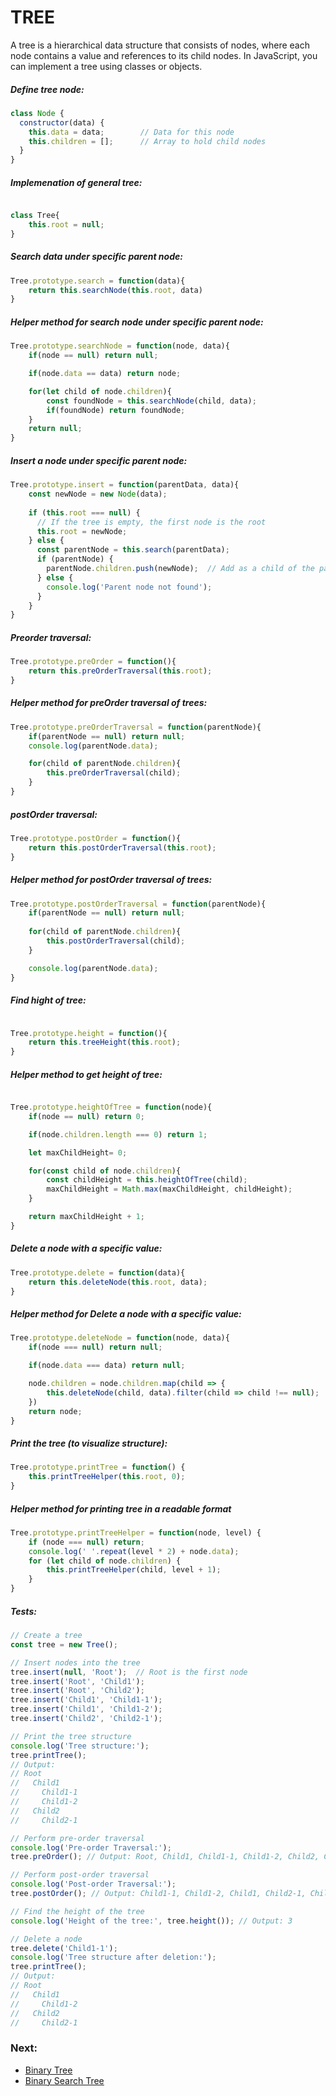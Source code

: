 # TREE

A tree is a hierarchical data structure that consists of nodes, where each node contains a value and references to its child nodes. In JavaScript, you can implement a tree using classes or objects.

##### Define tree node:

```javascript
class Node {
  constructor(data) {
    this.data = data;        // Data for this node
    this.children = [];      // Array to hold child nodes
  }
}
```

##### Implemenation of general tree:

```javascript

class Tree{
    this.root = null;
}
```
##### Search data under specific parent node:

```javascript
Tree.prototype.search = function(data){
    return this.searchNode(this.root, data)
}
```

##### Helper method for search node under specific parent node:
```javascript
Tree.prototype.searchNode = function(node, data){
    if(node == null) return null;

    if(node.data == data) return node;

    for(let child of node.children){
        const foundNode = this.searchNode(child, data);
        if(foundNode) return foundNode;
    }
    return null;
}
```

##### Insert a node under specific parent node:

```javascript
Tree.prototype.insert = function(parentData, data){
    const newNode = new Node(data);
    
    if (this.root === null) {
      // If the tree is empty, the first node is the root
      this.root = newNode;
    } else {
      const parentNode = this.search(parentData);
      if (parentNode) {
        parentNode.children.push(newNode);  // Add as a child of the parent
      } else {
        console.log('Parent node not found');
      }
    }
}
```

##### Preorder traversal:
```javascript
Tree.prototype.preOrder = function(){
    return this.preOrderTraversal(this.root);
}
```

##### Helper method for preOrder traversal of trees:
```javascript
Tree.prototype.preOrderTraversal = function(parentNode){
    if(parentNode == null) return null;
    console.log(parentNode.data);

    for(child of parentNode.children){
        this.preOrderTraversal(child);
    }
}
```


##### postOrder traversal:
```javascript
Tree.prototype.postOrder = function(){
    return this.postOrderTraversal(this.root);
}
```

##### Helper method for postOrder traversal of trees:
```javascript
Tree.prototype.postOrderTraversal = function(parentNode){
    if(parentNode == null) return null;
    
    for(child of parentNode.children){
        this.postOrderTraversal(child);
    }

    console.log(parentNode.data);
}
```

##### Find hight of tree:
```javascript

Tree.prototype.height = function(){
    return this.treeHeight(this.root);
}
```

##### Helper method to get height of tree:

```javascript

Tree.prototype.heightOfTree = function(node){
    if(node == null) return 0;

    if(node.children.length === 0) return 1;

    let maxChildHeight= 0;

    for(const child of node.children){
        const childHeight = this.heightOfTree(child);
        maxChildHeight = Math.max(maxChildHeight, childHeight);
    }

    return maxChildHeight + 1;
}
```

##### Delete a node with a specific value:

```javascript
Tree.prototype.delete = function(data){
    return this.deleteNode(this.root, data);
}

```

##### Helper method for Delete a node with a specific value:

```javascript
Tree.prototype.deleteNode = function(node, data){
    if(node === null) return null;

    if(node.data === data) return null;

    node.children = node.children.map(child => {
        this.deleteNode(child, data).filter(child => child !== null);
    })
    return node;
}

```

##### Print the tree (to visualize structure):
```javascript
Tree.prototype.printTree = function() {
    this.printTreeHelper(this.root, 0);
}
```

##### Helper method for printing tree in a readable format
```javascript
Tree.prototype.printTreeHelper = function(node, level) {
    if (node === null) return;
    console.log(' '.repeat(level * 2) + node.data);
    for (let child of node.children) {
        this.printTreeHelper(child, level + 1);
    }
}
```

##### Tests:
```javascript
// Create a tree
const tree = new Tree();

// Insert nodes into the tree
tree.insert(null, 'Root');  // Root is the first node
tree.insert('Root', 'Child1');
tree.insert('Root', 'Child2');
tree.insert('Child1', 'Child1-1');
tree.insert('Child1', 'Child1-2');
tree.insert('Child2', 'Child2-1');

// Print the tree structure
console.log('Tree structure:');
tree.printTree();
// Output:
// Root
//   Child1
//     Child1-1
//     Child1-2
//   Child2
//     Child2-1

// Perform pre-order traversal
console.log('Pre-order Traversal:');
tree.preOrder(); // Output: Root, Child1, Child1-1, Child1-2, Child2, Child2-1

// Perform post-order traversal
console.log('Post-order Traversal:');
tree.postOrder(); // Output: Child1-1, Child1-2, Child1, Child2-1, Child2, Root

// Find the height of the tree
console.log('Height of the tree:', tree.height()); // Output: 3

// Delete a node
tree.delete('Child1-1');
console.log('Tree structure after deletion:');
tree.printTree();
// Output:
// Root
//   Child1
//     Child1-2
//   Child2
//     Child2-1

```


### Next:
- [Binary Tree](binary-tree.md)
- [Binary Search Tree](binary-search-tree.md)
